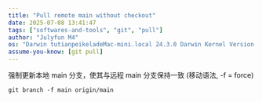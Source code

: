 ```yaml
---
title: "Pull remote main without checkout"
date: 2025-07-08 13:41:47
tags: ["softwares-and-tools", "git", "pull"]
author: "Julyfun M4"
os: "Darwin tutianpeikeladeMac-mini.local 24.3.0 Darwin Kernel Version 24.3.0: Thu Jan  2 20:22:58 PST 2025; root:xnu-11215.81.4~3/RELEASE_ARM64_T8132 arm64"
assume-you-know: [git pull]
---
```


强制更新本地 main 分支，使其与远程 main 分支保持一致 (移动语法, -f = force)

```
git branch -f main origin/main
```


